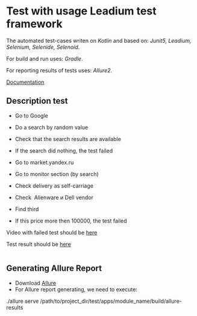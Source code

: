 ﻿# Test with usage Leadium test framework 


The automated test-cases writen on *Kotlin* and based on: *Junit5, Leadium, Selenium, Selenide, Selenoid*.

For build and run uses: *Gradle*.

For reporting results of tests uses: *Allure2*.

[Documentation](https://leadex.gitlab.io/Leadium/leadium-doc/) 

## Description test
- Go to Google
- Do a search by random value
- Check that the search results are available
- If the search did nothing, the test failed

- Go to market.yandex.ru
- Go to monitor section (by search)
- Check delivery as self-carriage
- Check  Alienware и Dell vendor
- Find third
- If this price more then 100000, the test failed

Video with failed test should be [here](https://github.com/KaamiiGii/leadium-tests/tree/master/source/apps/example/video)

Test result should be [here](https://github.com/KaamiiGii/leadium-tests/blob/master/source/apps/example/build/allure-results/)
```
```
## Generating Allure Report

- Download [Allure](https://github.com/allure-framework/allure2/releases)
- For Allure report generating, we need to execute:

./allure serve /path/to/project_dir/test/apps/module_name/build/allure-results
